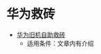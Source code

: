 # 华为救砖

* [华为旧机自助救砖](https://www.coolapk.com/feed/26205215?shareKey=ZjY1ZTBjY2E2MTdkNjA3Nzg5MjY~)
  * 适用条件：文章内有介绍
